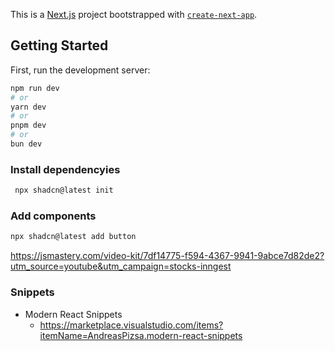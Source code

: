 This is a [Next.js](https://nextjs.org) project bootstrapped with [`create-next-app`](https://nextjs.org/docs/app/api-reference/cli/create-next-app).

## Getting Started

First, run the development server:

```bash
npm run dev
# or
yarn dev
# or
pnpm dev
# or
bun dev
```

### Install dependencyies

```bash
 npx shadcn@latest init 
```

### Add components
```bash
npx shadcn@latest add button
```

https://jsmastery.com/video-kit/7df14775-f594-4367-9941-9abce7d82de2?utm_source=youtube&utm_campaign=stocks-inngest

### Snippets
* Modern React Snippets
  * https://marketplace.visualstudio.com/items?itemName=AndreasPizsa.modern-react-snippets